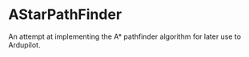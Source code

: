 # AStarPathFinder
An attempt at implementing the A* pathfinder algorithm for later use to Ardupilot. 
